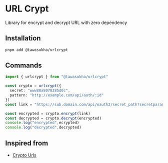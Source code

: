 # URL Crypt

Library for encrypt and decrypt URL with zero dependency

## Installation

```sh
pnpm add @tawasukha/urlcrypt
```

## Commands

```typescript
import { urlcrypt } from "@tawasukha/urlcrypt"

const crypto = urlcrypt({
  secret: "www88a8078385d0c", 
  pattern: "http://example.com/api/auth/:id"
})
const link = "https://sub.domain.com/api/oauth2/secret_path?secretparam=secretvalue"

const encrypted = crypto.encrypt(link)
const decrypted = crypto.decrypt(encrypted)
console.log("encrypted",ecrypted)
console.log("decrypted",decrypted)
```

## Inspired from

-   [Crypto Urls](https://github.com/web-slate/crypto-urls)
